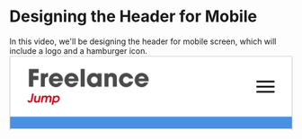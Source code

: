 # Designing the Header for Mobile
In this video, we'll be designing the header for  mobile screen, which will include a logo and a hamburger icon.
![](5-1-header.png)

